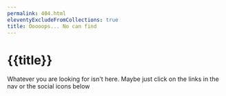 ```yaml
---
permalink: 404.html
eleventyExcludeFromCollections: true
title: Ooooops... No can find
---
```

# {{title}}

Whatever you are looking for isn't here. Maybe just click on the links in the nav or the social icons below


